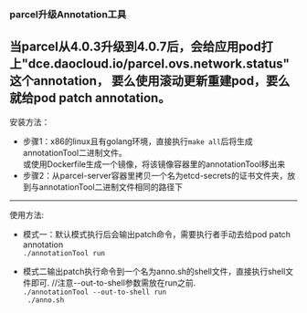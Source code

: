 ### parcel升级Annotation工具

当parcel从4.0.3升级到4.0.7后，会给应用pod打上"dce.daocloud.io/parcel.ovs.network.status"这个annotation，
要么使用滚动更新重建pod，要么就给pod patch annotation。
---------------------------------


安装方法：
* 步骤1：x86的linux且有golang环境，直接执行``` make all ```后将生成annotationTool二进制文件。  
        或使用Dockerfile生成一个镜像，将该镜像容器里的annotationTool移出来
* 步骤2：从parcel-server容器里拷贝一个名为etcd-secrets的证书文件夹，放到与annotationTool二进制文件相同的路径下
---------------

使用方法:
* 模式一：默认模式执行后会输出patch命令，需要执行者手动去给pod patch annotation  
``` ./annotationTool run ```


* 模式二输出patch执行命令到一个名为anno.sh的shell文件，直接执行shell文件即可.  //注意--out-to-shell参数需放在run之前.  
``` ./annotationTool --out-to-shell run ```  
``` ./anno.sh```

